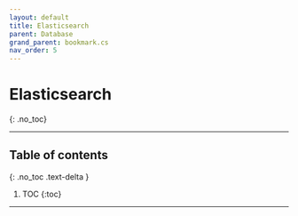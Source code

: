 ```yaml
---
layout: default
title: Elasticsearch
parent: Database
grand_parent: bookmark.cs
nav_order: 5
---
```


# Elasticsearch
{: .no_toc}

---

## Table of contents
{: .no_toc .text-delta }

1. TOC
{:toc}

---
